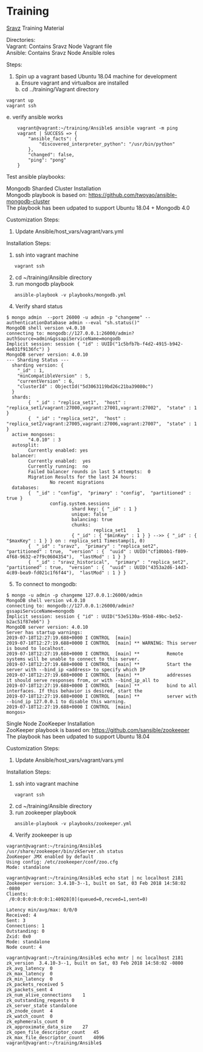 # Training
[Sravz](https://sravz.com) Training Material

Directories:<br/>
Vagrant: Contains Sravz Node Vagrant file<br/>
Ansible: Contains Sravz Node Ansible roles

Steps:
1) Spin up a vagrant based Ubuntu 18.04 machine for development<br/>
a. Ensure vagrant and virtualbox are installed<br/>
b. cd ../training/Vagrant directory<br/>
```
vagrant up
vagrant ssh
```
e. verify ansible works<br/>
```
    vagrant@vagrant:~/training/Ansible$ ansible vagrant -m ping
    vagrant | SUCCESS => {
        "ansible_facts": {
            "discovered_interpreter_python": "/usr/bin/python"
        },
        "changed": false,
        "ping": "pong"
    }
```

Test ansible playbooks:<br/>

Mongodb Sharded Cluster Installation<br/>
Mongodb playbook is based on: https://github.com/twoyao/ansible-mongodb-cluster<br/>
The playbook has been udpated to support Ubuntu 18.04 + Mongodb 4.0<br/>

Customization Steps:
1) Update Ansible/host_vars/vagrant/vars.yml

Installation Steps:<br/>
1) ssh into vagrant machine<br/>
```
   vagrant ssh
```
2) cd ~/training/Ansible directory
3) run mongodb playbook<br/>
```
   ansible-playbook -v playbooks/mongodb.yml
```

4) Verify shard status
```
$ mongo admin  --port 26000 -u admin -p "changeme" --authenticationDatabase admin --eval "sh.status()"
MongoDB shell version v4.0.10
connecting to: mongodb://127.0.0.1:26000/admin?authSource=admin&gssapiServiceName=mongodb
Implicit session: session { "id" : UUID("1c5bfb7b-f4d2-4915-b942-4e031f9136fc") }
MongoDB server version: 4.0.10
--- Sharding Status ---
  sharding version: {
  	"_id" : 1,
  	"minCompatibleVersion" : 5,
  	"currentVersion" : 6,
  	"clusterId" : ObjectId("5d3063119bd26c21ba39080c")
  }
  shards:
        {  "_id" : "replica_set1",  "host" : "replica_set1/vagrant:27000,vagrant:27001,vagrant:27002",  "state" : 1 }
        {  "_id" : "replica_set2",  "host" : "replica_set2/vagrant:27005,vagrant:27006,vagrant:27007",  "state" : 1 }
  active mongoses:
        "4.0.10" : 3
  autosplit:
        Currently enabled: yes
  balancer:
        Currently enabled:  yes
        Currently running:  no
        Failed balancer rounds in last 5 attempts:  0
        Migration Results for the last 24 hours:
                No recent migrations
  databases:
        {  "_id" : "config",  "primary" : "config",  "partitioned" : true }
                config.system.sessions
                        shard key: { "_id" : 1 }
                        unique: false
                        balancing: true
                        chunks:
                                replica_set1	1
                        { "_id" : { "$minKey" : 1 } } -->> { "_id" : { "$maxKey" : 1 } } on : replica_set1 Timestamp(1, 0)
        {  "_id" : "sravz",  "primary" : "replica_set2",  "partitioned" : true,  "version" : {  "uuid" : UUID("cf10bbb1-f809-4f68-9632-e7f9c0604354"),  "lastMod" : 1 } }
        {  "_id" : "sravz_historical",  "primary" : "replica_set2",  "partitioned" : true,  "version" : {  "uuid" : UUID("4353a2d6-14d3-4c89-bea9-fd021c1f6f44"),  "lastMod" : 1 } }
```
5) To connect to mongodb:
```
$ mongo -u admin -p changeme 127.0.0.1:26000/admin
MongoDB shell version v4.0.10
connecting to: mongodb://127.0.0.1:26000/admin?gssapiServiceName=mongodb
Implicit session: session { "id" : UUID("53e5130a-95b8-49bc-be52-b2ac51f87eb6") }
MongoDB server version: 4.0.10
Server has startup warnings:
2019-07-18T12:27:19.688+0000 I CONTROL  [main]
2019-07-18T12:27:19.688+0000 I CONTROL  [main] ** WARNING: This server is bound to localhost.
2019-07-18T12:27:19.688+0000 I CONTROL  [main] **          Remote systems will be unable to connect to this server.
2019-07-18T12:27:19.688+0000 I CONTROL  [main] **          Start the server with --bind_ip <address> to specify which IP
2019-07-18T12:27:19.688+0000 I CONTROL  [main] **          addresses it should serve responses from, or with --bind_ip_all to
2019-07-18T12:27:19.688+0000 I CONTROL  [main] **          bind to all interfaces. If this behavior is desired, start the
2019-07-18T12:27:19.688+0000 I CONTROL  [main] **          server with --bind_ip 127.0.0.1 to disable this warning.
2019-07-18T12:27:19.688+0000 I CONTROL  [main]
mongos>
```

Single Node ZooKeeper Installation<br/>
ZooKeeper playbook is based on: https://github.com/sansible/zookeeper<br/>
The playbook has been udpated to support Ubuntu 18.04<br/>

Customization Steps:
1) Update Ansible/host_vars/vagrant/vars.yml

Installation Steps:<br/>
1) ssh into vagrant machine<br/>
```
   vagrant ssh
```
2) cd ~/training/Ansible directory
3) run zookeeper playbook<br/>
```
   ansible-playbook -v playbooks/zookeeper.yml
```
4) Verify zookeeper is up
```
vagrant@vagrant:~/training/Ansible$ /usr/share/zookeeper/bin/zkServer.sh status
ZooKeeper JMX enabled by default
Using config: /etc/zookeeper/conf/zoo.cfg
Mode: standalone

vagrant@vagrant:~/training/Ansible$ echo stat | nc localhost 2181
Zookeeper version: 3.4.10-3--1, built on Sat, 03 Feb 2018 14:58:02 -0800
Clients:
 /0:0:0:0:0:0:0:1:40928[0](queued=0,recved=1,sent=0)

Latency min/avg/max: 0/0/0
Received: 4
Sent: 3
Connections: 1
Outstanding: 0
Zxid: 0x0
Mode: standalone
Node count: 4

vagrant@vagrant:~/training/Ansible$ echo mntr | nc localhost 2181
zk_version	3.4.10-3--1, built on Sat, 03 Feb 2018 14:58:02 -0800
zk_avg_latency	0
zk_max_latency	0
zk_min_latency	0
zk_packets_received	5
zk_packets_sent	4
zk_num_alive_connections	1
zk_outstanding_requests	0
zk_server_state	standalone
zk_znode_count	4
zk_watch_count	0
zk_ephemerals_count	0
zk_approximate_data_size	27
zk_open_file_descriptor_count	45
zk_max_file_descriptor_count	4096
vagrant@vagrant:~/training/Ansible$
```
